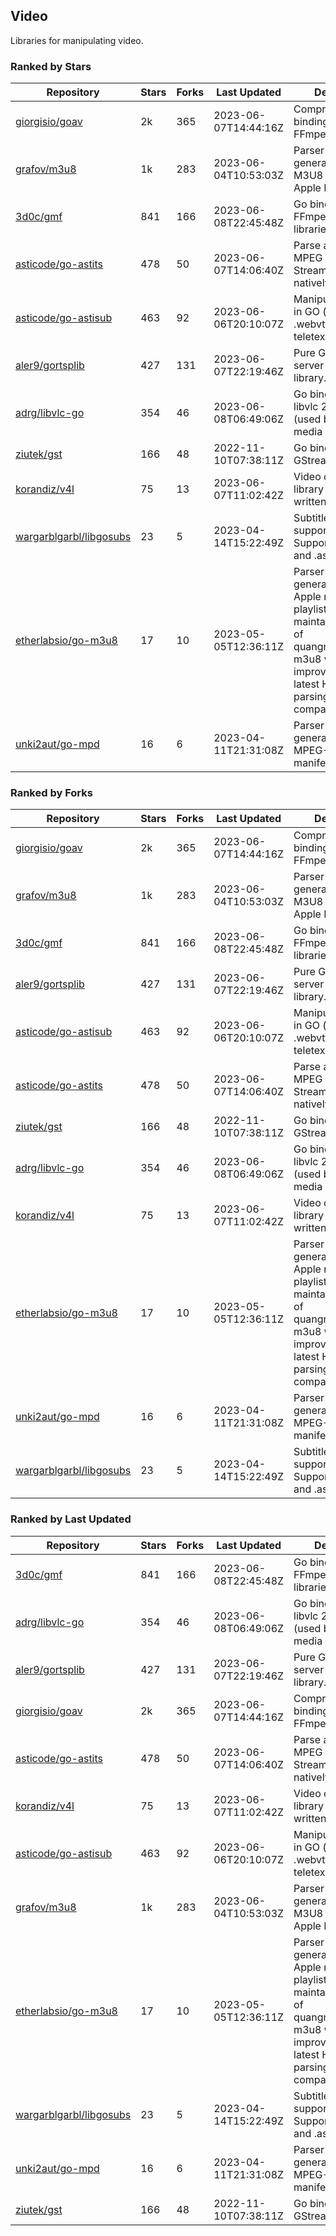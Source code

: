 ## Video

Libraries for manipulating video.

### Ranked by Stars

| Repository | Stars | Forks | Last Updated | Description | 
|------------|-------|-------|--------------|-------------|
| [giorgisio/goav](https://github.com/giorgisio/goav) | 2k | 365 | 2023-06-07T14:44:16Z |  Comprehensive Go bindings for FFmpeg. |
| [grafov/m3u8](https://github.com/grafov/m3u8) | 1k | 283 | 2023-06-04T10:53:03Z |  Parser and generator library of M3U8 playlists for Apple HLS. |
| [3d0c/gmf](https://github.com/3d0c/gmf) | 841 | 166 | 2023-06-08T22:45:48Z |  Go bindings for FFmpeg av\* libraries. |
| [asticode/go-astits](https://github.com/asticode/go-astits) | 478 | 50 | 2023-06-07T14:06:40Z |  Parse and demux MPEG Transport Streams (.ts) natively in GO. |
| [asticode/go-astisub](https://github.com/asticode/go-astisub) | 463 | 92 | 2023-06-06T20:10:07Z |  Manipulate subtitles in GO (.srt, .stl, .ttml, .webvtt, .ssa/.ass, teletext, .smi, etc.). |
| [aler9/gortsplib](https://github.com/aler9/gortsplib) | 427 | 131 | 2023-06-07T22:19:46Z |  Pure Go RTSP server and client library. |
| [adrg/libvlc-go](https://github.com/adrg/libvlc-go) | 354 | 46 | 2023-06-08T06:49:06Z |  Go bindings for libvlc 2.X/3.X/4.X (used by the VLC media player). |
| [ziutek/gst](https://github.com/ziutek/gst) | 166 | 48 | 2022-11-10T07:38:11Z |  Go bindings for GStreamer. |
| [korandiz/v4l](https://github.com/korandiz/v4l) | 75 | 13 | 2023-06-07T11:02:42Z |  Video capture library for Linux, written in Go. |
| [wargarblgarbl/libgosubs](https://github.com/wargarblgarbl/libgosubs) | 23 | 5 | 2023-04-14T15:22:49Z |  Subtitle format support for go. Supports .srt, .ttml, and .ass. |
| [etherlabsio/go-m3u8](https://github.com/etherlabsio/go-m3u8) | 17 | 10 | 2023-05-05T12:36:11Z |  Parser and generator library for Apple m3u8 playlists. Actively maintained version of quangngotan95/go-m3u8 with improvements and latest HLS playlist parsing compatibility. |
| [unki2aut/go-mpd](https://github.com/unki2aut/go-mpd) | 16 | 6 | 2023-04-11T21:31:08Z |  Parser and generator library for MPEG-DASH manifest files. |

### Ranked by Forks

| Repository | Stars | Forks | Last Updated | Description | 
|------------|-------|-------|--------------|-------------|
| [giorgisio/goav](https://github.com/giorgisio/goav) | 2k | 365 | 2023-06-07T14:44:16Z |  Comprehensive Go bindings for FFmpeg. |
| [grafov/m3u8](https://github.com/grafov/m3u8) | 1k | 283 | 2023-06-04T10:53:03Z |  Parser and generator library of M3U8 playlists for Apple HLS. |
| [3d0c/gmf](https://github.com/3d0c/gmf) | 841 | 166 | 2023-06-08T22:45:48Z |  Go bindings for FFmpeg av\* libraries. |
| [aler9/gortsplib](https://github.com/aler9/gortsplib) | 427 | 131 | 2023-06-07T22:19:46Z |  Pure Go RTSP server and client library. |
| [asticode/go-astisub](https://github.com/asticode/go-astisub) | 463 | 92 | 2023-06-06T20:10:07Z |  Manipulate subtitles in GO (.srt, .stl, .ttml, .webvtt, .ssa/.ass, teletext, .smi, etc.). |
| [asticode/go-astits](https://github.com/asticode/go-astits) | 478 | 50 | 2023-06-07T14:06:40Z |  Parse and demux MPEG Transport Streams (.ts) natively in GO. |
| [ziutek/gst](https://github.com/ziutek/gst) | 166 | 48 | 2022-11-10T07:38:11Z |  Go bindings for GStreamer. |
| [adrg/libvlc-go](https://github.com/adrg/libvlc-go) | 354 | 46 | 2023-06-08T06:49:06Z |  Go bindings for libvlc 2.X/3.X/4.X (used by the VLC media player). |
| [korandiz/v4l](https://github.com/korandiz/v4l) | 75 | 13 | 2023-06-07T11:02:42Z |  Video capture library for Linux, written in Go. |
| [etherlabsio/go-m3u8](https://github.com/etherlabsio/go-m3u8) | 17 | 10 | 2023-05-05T12:36:11Z |  Parser and generator library for Apple m3u8 playlists. Actively maintained version of quangngotan95/go-m3u8 with improvements and latest HLS playlist parsing compatibility. |
| [unki2aut/go-mpd](https://github.com/unki2aut/go-mpd) | 16 | 6 | 2023-04-11T21:31:08Z |  Parser and generator library for MPEG-DASH manifest files. |
| [wargarblgarbl/libgosubs](https://github.com/wargarblgarbl/libgosubs) | 23 | 5 | 2023-04-14T15:22:49Z |  Subtitle format support for go. Supports .srt, .ttml, and .ass. |

### Ranked by Last Updated

| Repository | Stars | Forks | Last Updated | Description | 
|------------|-------|-------|--------------|-------------|
| [3d0c/gmf](https://github.com/3d0c/gmf) | 841 | 166 | 2023-06-08T22:45:48Z |  Go bindings for FFmpeg av\* libraries. |
| [adrg/libvlc-go](https://github.com/adrg/libvlc-go) | 354 | 46 | 2023-06-08T06:49:06Z |  Go bindings for libvlc 2.X/3.X/4.X (used by the VLC media player). |
| [aler9/gortsplib](https://github.com/aler9/gortsplib) | 427 | 131 | 2023-06-07T22:19:46Z |  Pure Go RTSP server and client library. |
| [giorgisio/goav](https://github.com/giorgisio/goav) | 2k | 365 | 2023-06-07T14:44:16Z |  Comprehensive Go bindings for FFmpeg. |
| [asticode/go-astits](https://github.com/asticode/go-astits) | 478 | 50 | 2023-06-07T14:06:40Z |  Parse and demux MPEG Transport Streams (.ts) natively in GO. |
| [korandiz/v4l](https://github.com/korandiz/v4l) | 75 | 13 | 2023-06-07T11:02:42Z |  Video capture library for Linux, written in Go. |
| [asticode/go-astisub](https://github.com/asticode/go-astisub) | 463 | 92 | 2023-06-06T20:10:07Z |  Manipulate subtitles in GO (.srt, .stl, .ttml, .webvtt, .ssa/.ass, teletext, .smi, etc.). |
| [grafov/m3u8](https://github.com/grafov/m3u8) | 1k | 283 | 2023-06-04T10:53:03Z |  Parser and generator library of M3U8 playlists for Apple HLS. |
| [etherlabsio/go-m3u8](https://github.com/etherlabsio/go-m3u8) | 17 | 10 | 2023-05-05T12:36:11Z |  Parser and generator library for Apple m3u8 playlists. Actively maintained version of quangngotan95/go-m3u8 with improvements and latest HLS playlist parsing compatibility. |
| [wargarblgarbl/libgosubs](https://github.com/wargarblgarbl/libgosubs) | 23 | 5 | 2023-04-14T15:22:49Z |  Subtitle format support for go. Supports .srt, .ttml, and .ass. |
| [unki2aut/go-mpd](https://github.com/unki2aut/go-mpd) | 16 | 6 | 2023-04-11T21:31:08Z |  Parser and generator library for MPEG-DASH manifest files. |
| [ziutek/gst](https://github.com/ziutek/gst) | 166 | 48 | 2022-11-10T07:38:11Z |  Go bindings for GStreamer. |

